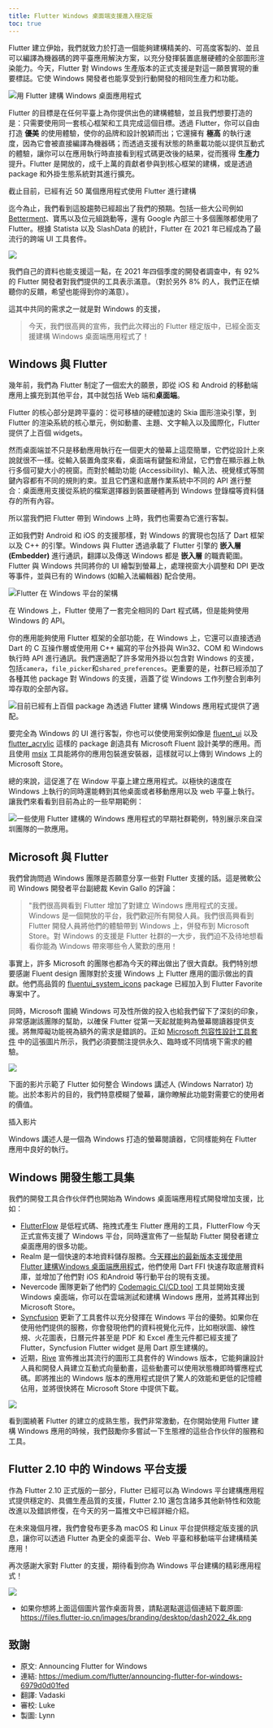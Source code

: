 ```yaml
---
title: Flutter Windows 桌面端支援進入穩定版
toc: true
---
```


Flutter 建立伊始，我們就致力於打造一個能夠建構精美的、可高度客製的、並且可以編譯為機器碼的跨平臺應用解決方案，以充分發揮裝置底層硬體的全部圖形渲染能力。今天，Flutter 對 Windows 生產版本的正式支援是對這一願景實現的重要標誌。它使 Windows 開發者也能享受到行動開發的相同生產力和功能。

![用 Flutter 建構 Windows 桌面應用程式](https://devrel.andfun.cn/devrel/posts/2022/02/908c66b003640.jpg)

Flutter 的目標是在任何平臺上為你提供出色的建構體驗，並且我們想要打造的是：只需要使用同一套核心框架和工具完成這個目標。透過 Flutter，你可以自由打造 **優美** 的使用體驗，使你的品牌和設計脫穎而出；它還擁有 **極高** 的執行速度，因為它會被直接編譯為機器碼；而透過支援有狀態的熱重載功能以提供互動式的體驗，讓你可以在應用執行時直接看到程式碼更改後的結果，從而獲得 **生產力** 提升。Flutter 是開放的，成千上萬的貢獻者參與到核心框架的建構，或是透過 package 和外掛生態系統對其進行擴充。

<highlight>截止目前，已經有近 50 萬個應用程式使用 Flutter 進行建構</highlight>

迄今為止，我們看到這股趨勢已經超出了我們的預期。包括一些大公司例如 [Betterment](https://verygood.ventures/success-stories/betterment "Betterment 使用 Flutter 的案例")、寶馬以及位元組跳動等，還有 Google 內部三十多個團隊都使用了 Flutter。根據 Statista 以及 SlashData 的統計，Flutter 在 2021 年已經成為了最流行的跨端 UI 工具套件。

![](https://devrel.andfun.cn/devrel/posts/2022/02/531f089d347f9.png)

我們自己的資料也能支援這一點，在 2021 年四個季度的開發者調查中，有 92% 的 Flutter 開發者對我們提供的工具表示滿意。（對於另外 8% 的人，我們正在傾聽你的反饋，希望也能得到你的滿意）。

這其中共同的需求之一就是對 Windows 的支援，

> 今天，我們很高興的宣佈，我們此次釋出的 Flutter 穩定版中，已經全面支援建構 Windows 桌面端應用程式了！

## Windows 與 Flutter

幾年前，我們為 Flutter 制定了一個宏大的願景，即從 iOS 和 Android 的移動端應用上擴充到其他平台，其中就包括 Web 端和**桌面端**。

Flutter 的核心部分是跨平臺的：從可移植的硬體加速的 Skia 圖形渲染引擎，到 Flutter 的渲染系統的核心單元，例如動畫、主題、文字輸入以及國際化，Flutter 提供了上百個 widgets。

然而桌面端並不只是移動應用執行在一個更大的螢幕上這麼簡單，它們從設計上來說就很不一樣。從輸入裝置角度來看，桌面端有鍵盤和滑鼠，它們會在顯示器上執行多個可變大小的視窗。而對於輔助功能 (Accessibility)、輸入法、視覺樣式等關鍵內容都有不同的規則約束。並且它們還和底層作業系統中不同的 API 進行整合：桌面應用支援從系統的檔案選擇器到裝置硬體再到 Windows 登錄檔等資料儲存的所有內容。

所以當我們把 Flutter 帶到 Windows 上時，我們也需要為它進行客製。

正如我們對 Android 和 iOS 的支援那樣，對 Windows 的實現也包括了 Dart 框架以及 C++ 的引擎。Windows 與 Flutter 透過承載了 Flutter 引擎的 **嵌入層(Embedder)** 進行通訊，翻譯以及傳送 Windows 都是 **嵌入層** 的職責範圍。Flutter 與 Windows 共同將你的 UI 繪製到螢幕上，處理視窗大小調整和 DPI 更改等事件，並與已有的 Windows (如輸入法編輯器) 配合使用。

![Flutter 在 Windows 平台的架構](https://devrel.andfun.cn/devrel/posts/2022/02/3ccad9b79b6d5.jpg)

在 Windows 上，Flutter 使用了一套完全相同的 Dart 程式碼，但是能夠使用 Windows 的 API。

你的應用能夠使用 Flutter 框架的全部功能，在 Windows 上，它還可以直接透過 Dart 的 C 互操作層或使用用 C++ 編寫的平台外掛與 Win32、COM 和 Windows 執行時 API 進行通訊。我們還適配了許多常用外掛以包含對 Windows 的支援，包括`camera`，`file_picker`和`shared_preferences`。更重要的是，社群已經添加了各種其他 package 對 Windows 的支援，涵蓋了從 Windows 工作列整合到串列埠存取的全部內容。

![目前已經有上百個 package 為透過 Flutter 建構 Windows 應用程式提供了適配。](https://devrel.andfun.cn/devrel/posts/2022/02/8eff674e59263.jpg)

要完全為 Windows 的 UI 進行客製，你也可以使使用案例如像是 [fluent_ui](https://pub.flutter-io.cn/packages/fluent_ui "使用 fluent_ui package 實現具有 Microsoft Fluent 設計美學的設計") 以及 [flutter_acrylic](https://pub.flutter-io.cn/packages/flutter_acrylic "使用 flutter_acrylic package 實現具有 Microsoft Fluent 設計美學的設計") 這樣的 package 創造具有 Microsoft Fluent 設計美學的應用。而且使用 [msix](https://pub.dev/packages/msix "使用 msix 工具打包釋出 Windows 桌面應用程式") 工具能將你的應用包裝進安裝器，這樣就可以上傳到 Windows 上的 Microsoft Store。

總的來說，這促進了在 Window 平臺上建立應用程式。以極快的速度在 Windows 上執行的同時還能轉到其他桌面或者移動應用以及 web 平臺上執行。讓我們來看看到目前為止的一些早期範例：

![一些使用 Flutter 建構的 Windows 應用程式的早期社群範例，特別展示來自深圳團隊的一款應用。](https://devrel.andfun.cn/devrel/posts/2022/02/8f17446cb2052.png)

## Microsoft 與 Flutter

我們曾詢問過 Windows 團隊是否願意分享一些對 Flutter 支援的話。這是微軟公司 Windows 開發者平台副總裁 Kevin Gallo 的評論：

>"我們很高興看到 Flutter 增加了對建立 Windows 應用程式的支援。Windows 是一個開放的平台，我們歡迎所有開發人員。我們很高興看到 Flutter 開發人員將他們的體驗帶到 Windows 上，併發布到 Microsoft Store。對 Windows 的支援是 Flutter 社群的一大步，我們迫不及待地想看看你能為 Windows 帶來哪些令人驚歎的應用！

事實上，許多 Microsoft 的團隊也都為今天的釋出做出了很大貢獻。我們特別想要感謝 Fluent design 團隊對於支援 Windows 上 Flutter 應用的圖示做出的貢獻。他們高品質的 [fluentui_system_icons](https://pub.dev/packages/fluentui_system_icons "Fluent design 團隊開發的 fluentui_system_icons package") package 已經加入到 Flutter Favorite 專案中了。

同時，Microsoft 圍繞 Windows 可及性所做的投入也給我們留下了深刻的印象，非常感謝該團隊的幫助，以確保 Flutter 從第一天起就能夠為螢幕閱讀器提供支援。將無障礙功能視為額外的需求是錯誤的。正如 [Microsoft 包容性設計工具套件](https://www.microsoft.com/design/inclusive "Microsoft 包容性設計工具套件") 中的這張圖片所示，我們必須要關注提供永久、臨時或不同情境下需求的體驗。

![](https://devrel.andfun.cn/devrel/posts/2022/02/a6687ec76191d.jpg)

下面的影片示範了 Flutter 如何整合 Windows 講述人 (Windows Narrator) 功能。出於本影片的目的，我們特意模糊了螢幕，讓你瞭解此功能對需要它的使用者的價值。

插入影片

Windows 講述人是一個為 Windows 打造的螢幕閱讀器，它同樣能夠在 Flutter 應用中良好的執行。

## Windows 開發生態工具集

我們的開發工具合作伙伴們也開始為 Windows 桌面端應用程式開發增加支援，比如：

* [FlutterFlow](https://flutterflow.io/ "低程式碼、拖拽式產生 Flutter 應用的工具 FlutterFlow 官網") 是低程式碼、拖拽式產生 Flutter 應用的工具，FlutterFlow 今天正式宣佈支援了 Windows 平台，同時還宣佈了一些幫助 Flutter 開發者建立桌面應用的很多功能。
* Realm 是一個快速的本地資料儲存服務。[今天釋出的最新版本支援使用 Flutter 建構Windows 桌面端應用程式](https://www.mongodb.com/developer/article/introducing-realm-flutter-sdk "Realm 今天宣佈支援使用 Flutter 建構Windows 桌面端應用程式")，他們使用 Dart FFI 快速存取底層資料庫，並增加了他們對 iOS 和Android 等行動平台的現有支援。
* Nevercode 團隊更新了他們的 [Codemagic CI/CD tool](https://flutterci.com/ "Nevercode 開發的 Codemagic CI/CD 工具") 工具並開始支援 Windows 桌面端，你可以在雲端測試和建構 Windows 應用，並將其釋出到 Microsoft Store。
* [Syncfusion](https://www.syncfusion.com/flutter-widgets "Syncfusion 官網的 Flutter widget 介紹介面") 更新了工具套件以充分發揮在 Windows 平台的優勢。如果你在使用他們提供的服務，你會發現他們的資料視覺化元件，比如樹狀圖、線性規、火花圖表，日曆元件甚至是 PDF 和 Excel 產生元件都已經支援了 Flutter，Syncfusion Flutter widget 是用 Dart 原生建構的。
* 近期，[Rive](https://rive.app/ "建立互動式向量動畫的工具 Rive 官網") 宣佈推出其流行的圖形工具套件的 Windows 版本，它能夠讓設計人員和開發人員建立互動式向量動畫，這些動畫可以使用狀態機即時響應程式碼。即將推出的 Windows 版本的應用程式提供了驚人的效能和更低的記憶體佔用，並將很快將在 Microsoft Store 中提供下載。

![](https://devrel.andfun.cn/devrel/posts/2022/02/7d6b68e9aaec4.jpg)

看到圍繞著 Flutter 的建立的成熟生態，我們非常激動，在你開始使用 Flutter 建構 Windows 應用的時候，我們鼓勵你多嘗試一下生態裡的這些合作伙伴的服務和工具。

## Flutter 2.10 中的 Windows 平台支援

作為 Flutter 2.10 正式版的一部分，Flutter 已經可以為 Windows 平台建構應用程式提供穩定的、具備生產品質的支援，Flutter 2.10 還包含諸多其他新特性和效能改進以及錯誤修復，在今天的另一篇推文中已經詳細介紹。

在未來幾個月裡，我們會發布更多為 macOS 和 Linux 平台提供穩定版支援的訊息，讓你可以透過 Flutter 為更全的桌面平台、Web 平臺和移動端平台建構精美應用！

再次感謝大家對 Flutter 的支援，期待看到你為 Windows 平台建構的精彩應用程式！

![](https://devrel.andfun.cn/devrel/posts/2022/02/56b3f56c8b099.jpg)

- 如果你想將上面這個圖片當作桌面背景，請點選點選這個連結下載原圖: https://files.flutter-io.cn/images/branding/desktop/dash2022_4k.png

## 致謝

- 原文: Announcing Flutter for Windows
- 連結: https://medium.com/flutter/announcing-flutter-for-windows-6979d0d01fed
- 翻譯: Vadaski
- 審校: Luke
- 製圖: Lynn
